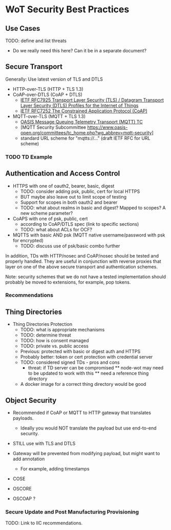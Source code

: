 # WoT Security Best Practices

## Use Cases

TODO: define and list threats
- Do we really need this here?  Can it be in a separate document?

## Secure Transport

Generally: Use latest version of TLS and DTLS

* HTTP-over-TLS (HTTP + TLS 1.3) 
* CoAP-over-DTLS (CoAP + DTLS)
    - [IETF RFC7925 Transport Layer Security (TLS) /
                Datagram Transport Layer Security (DTLS)
                  Profiles for the Internet of Things](https://tools.ietf.org/html/rfc7925)
    - [IETF RFC7252 The Constrained Application Protocol (CoAP)](https://tools.ietf.org/html/rfc7252)
* MQTT-over-TLS (MQTT + TLS 1.3) 
    - [OASIS Message Queuing Telemetry Transport (MQTT) TC](https://www.oasis-open.org/committees/tc_home.php?wg_abbrev=mqtt)
    - [MQTT Security Subcommittee https://www.oasis-open.org/committees/tc_home.php?wg_abbrev=mqtt-security]
    - standard URL scheme for "mqtts://..." (draft IETF RFC for URL scheme)
    
### TODO TD Example

## Authentication and Access Control

* HTTPS with one of oauth2, bearer, basic, digest
   - TODO: consider adding psk, public, cert for local HTTPS
   - BUT maybe also leave out to limit scope of testing
   - Support for scopes in both oauth2 and bearer
   - TODO: what about realms in basic and digest?  Mapped to scopes?  A new scheme parameter?
* CoAPS with one of psk, public, cert
   - according to CoAP/DTLS spec (link to specific sections)
   - TODO: what about ACLs for OCF?
* MQTTS with basic AND psk (MQTT native username/password with psk for encrypted)
   - TODO: discuss use of psk/basic combo further

In addition, TDs with HTTP/nosec and CoAP/nosec should be tested and properly handled.
They are useful in conjunction with reverse proxies that layer on one of the above secure
transport and authentication schemes.

Note: security schemes that we do not have a tested implementation should probably 
be moved to extensions, for example, pop tokens.

### Recommendations

## Thing Directories

* Thing Directories Protection
   - TODO: what is appropriate mechanisms
   - TODO: determine threat 
   - TODO: how is consent managed
   - TODO: private vs. public access
   - Previous: protected with basic or digest auth and HTTPS
   - Probably better: token or cert protection with credential server
   - TODO: considered signed TDs - pros and cons
       - threat: if TD server can be compromised
** node-wot may need to be updated to work with this
** need a reference thing directory
   - A docker image for a correct thing directory would be good

## Object Security

* Recommended if CoAP or MQTT to HTTP gateway that translates payloads.
    - Ideally you would NOT translate the payload but use end-to-end security.
* STILL use with TLS and DTLS
* Gateway will be prevented from modifying payload, but might want to add annotation
    - For example, adding timestamps

* COSE 
* OSCORE
* OSCOAP ?

### Secure Update and Post Manufacturing Provisioning

TODO: Link to IIC recommendations.

